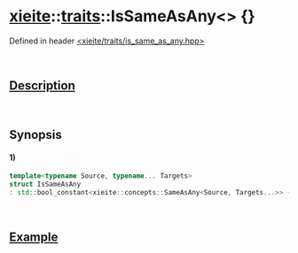 # [xieite](../../xieite.md)\:\:[traits](../../traits.md)\:\:IsSameAsAny\<\> \{\}
Defined in header [<xieite/traits/is_same_as_any.hpp>](../../../include/xieite/traits/is_same_as_any.hpp)

&nbsp;

## [Description](../concepts/same_as_any.md#Description)

&nbsp;

## Synopsis
#### 1)
```cpp
template<typename Source, typename... Targets>
struct IsSameAsAny
: std::bool_constant<xieite::concepts::SameAsAny<Source, Targets...>> {};
```

&nbsp;

## [Example](../concepts/same_as_any.md#Example)
